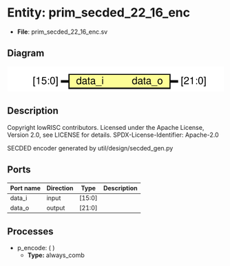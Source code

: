 # Entity: prim_secded_22_16_enc

- **File**: prim_secded_22_16_enc.sv
## Diagram

![Diagram](prim_secded_22_16_enc.svg "Diagram")
## Description

 Copyright lowRISC contributors.
 Licensed under the Apache License, Version 2.0, see LICENSE for details.
 SPDX-License-Identifier: Apache-2.0

 SECDED encoder generated by util/design/secded_gen.py

## Ports

| Port name | Direction | Type   | Description |
| --------- | --------- | ------ | ----------- |
| data_i    | input     | [15:0] |             |
| data_o    | output    | [21:0] |             |
## Processes
- p_encode: (  )
  - **Type:** always_comb
